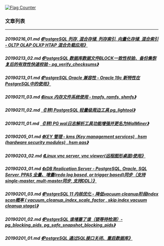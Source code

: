 <a rel="nofollow" href="http://info.flagcounter.com/h9V1"  ><img src="http://s03.flagcounter.com/count/h9V1/bg_FFFFFF/txt_000000/border_CCCCCC/columns_2/maxflags_12/viewers_0/labels_0/pageviews_0/flags_0/"  alt="Flag Counter"  border="0"  ></a>  
  
### 文章列表  
----  
##### 20190216_01.md   [《PostgreSQL 列存, 混合存储, 列存索引, 向量化存储, 混合索引 - OLTP OLAP OLXP HTAP 混合负载应用》](20190216_01.md)  
##### 20190213_02.md   [《PostgreSQL 数据库数据文件BLOCK一致性校验、备份集恢复后的有效性快速校验 - pg_verify_checksums》](20190213_02.md)  
##### 20190213_01.md   [《PostgreSQL Oracle 兼容性 - Oracle 19c 新特性在PostgreSQL中的使用》](20190213_01.md)  
##### 20190211_03.md   [《linux 内存文件系统使用 - tmpfs, ramfs, shmfs》](20190211_03.md)  
##### 20190211_02.md   [《[转] PostgreSQL 轻量级周边工具 pg_lightool》](20190211_02.md)  
##### 20190211_01.md   [《[转] PG wal日志解析工具功能增强并更名为WalMiner》](20190211_01.md)  
##### 20190205_01.md   [《KEY 管理 - kms (Key management services) , hsm (hardware security modules) , hsm aas》](20190205_01.md)  
##### 20190203_02.md   [《Linux vnc server, vnc viewer(远程图形桌面)使用》](20190203_02.md)  
##### 20190203_01.md   [《xDB Replication Server - PostgreSQL, Oracle, SQL Server, PPAS 全量、增量(redo log based, or trigger based)同步（支持single-master, mult-master同步, 支持DDL）》](20190203_01.md)  
##### 20190201_03.md   [《PostgreSQL 11 内核优化 - 降低vacuum cleanup阶段index scan概率 ( vacuum_cleanup_index_scale_factor , skip index vacuum cleanup stage)》](20190201_03.md)  
##### 20190201_02.md   [《PostgreSQL 谁堵塞了谁（锁等待检测）- pg_blocking_pids, pg_safe_snapshot_blocking_pids》](20190201_02.md)  
##### 20190201_01.md   [《PostgreSQL 通过SQL接口关闭、重启数据库》](20190201_01.md)  
